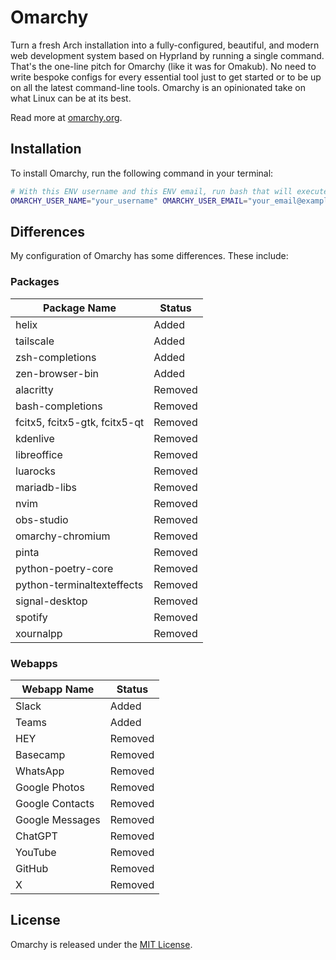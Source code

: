 # Omarchy

Turn a fresh Arch installation into a fully-configured, beautiful, and modern web development system based on Hyprland by running a single command. That's the one-line pitch for Omarchy (like it was for Omakub). No need to write bespoke configs for every essential tool just to get started or to be up on all the latest command-line tools. Omarchy is an opinionated take on what Linux can be at its best.

Read more at [omarchy.org](https://omarchy.org).

## Installation

To install Omarchy, run the following command in your terminal:

```bash
# With this ENV username and this ENV email, run bash that will execute a curl command to download the boot.sh script, and pipe the contents of that script to bash for execution
OMARCHY_USER_NAME="your_username" OMARCHY_USER_EMAIL="your_email@example.com" bash -c 'curl -fsSL https://raw.githubusercontent.com/RATIU5/omarchy/refs/heads/master/boot.sh | bash'
```

## Differences

My configuration of Omarchy has some differences. These include:

### Packages

| Package Name                  | Status  |
| ----------------------------- | ------- |
| helix                         | Added   |
| tailscale                     | Added   |
| zsh-completions               | Added   |
| zen-browser-bin               | Added   |
| alacritty                     | Removed |
| bash-completions              | Removed |
| fcitx5, fcitx5-gtk, fcitx5-qt | Removed |
| kdenlive                      | Removed |
| libreoffice                   | Removed |
| luarocks                      | Removed |
| mariadb-libs                  | Removed |
| nvim                          | Removed |
| obs-studio                    | Removed |
| omarchy-chromium              | Removed |
| pinta                         | Removed |
| python-poetry-core            | Removed |
| python-terminaltexteffects    | Removed |
| signal-desktop                | Removed |
| spotify                       | Removed |
| xournalpp                     | Removed |

### Webapps

| Webapp Name     | Status  |
| --------------- | ------- |
| Slack           | Added   |
| Teams           | Added   |
| HEY             | Removed |
| Basecamp        | Removed |
| WhatsApp        | Removed |
| Google Photos   | Removed |
| Google Contacts | Removed |
| Google Messages | Removed |
| ChatGPT         | Removed |
| YouTube         | Removed |
| GitHub          | Removed |
| X               | Removed |

## License

Omarchy is released under the [MIT License](https://opensource.org/licenses/MIT).
